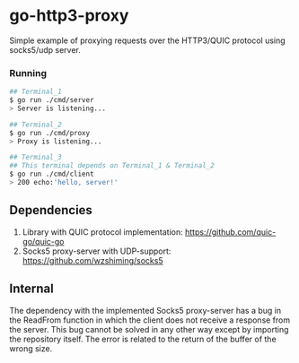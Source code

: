 # go-http3-proxy

Simple example of proxying requests over the HTTP3/QUIC protocol using socks5/udp server. 

### Running

```bash 
## Terminal_1
$ go run ./cmd/server
> Server is listening...

## Terminal_2
$ go run ./cmd/proxy
> Proxy is listening...

## Terminal_3
## This terminal depends on Terminal_1 & Terminal_2
$ go run ./cmd/client
> 200 echo:'hello, server!'
```

## Dependencies

1. Library with QUIC protocol implementation: https://github.com/quic-go/quic-go
2. Socks5 proxy-server with UDP-support: https://github.com/wzshiming/socks5

## Internal

The dependency with the implemented Socks5 proxy-server has a bug in the ReadFrom function in which the client does not receive a response from the server. This bug cannot be solved in any other way except by importing the repository itself. The error is related to the return of the buffer of the wrong size.
